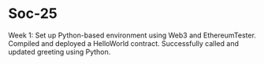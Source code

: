 # Soc-25
Week 1: Set up Python-based environment using Web3 and EthereumTester. Compiled and deployed a HelloWorld contract. Successfully called and updated greeting using Python.
